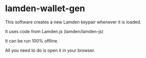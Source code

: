 # lamden-wallet-gen
This software creates a new Lamden keypair whenever it is loaded.

It uses code from Lamden.js (lamden/lamden-js)

It can be run 100% offline.

All you need to do is open it in your browser.